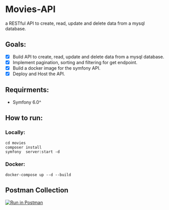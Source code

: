 # Movies-API
 a RESTful API to create, read, update and delete data from a mysql database.

## Goals:
* [x] Build API to create, read, update and delete data from a mysql database.
* [x] Implement pagination, sorting and filtering for get endpoint.
* [x] Build a docker image for the symfony API.
* [x] Deploy and Host the API.

## Requirments:
- Symfony 6.0^

## How to run:
### Locally:
```
cd movies
composer install
symfony  server:start -d 
```
### Docker:
```
docker-compose up --d --build
```
## Postman Collection
[![Run in Postman](https://run.pstmn.io/button.svg)](https://god.gw.postman.com/run-collection/20861561-b035984a-b157-4fc4-ad6f-06aadb686975?action=collection%2Ffork&source=rip_markdown&collection-url=entityId%3D20861561-b035984a-b157-4fc4-ad6f-06aadb686975%26entityType%3Dcollection%26workspaceId%3Debcdedd2-fbc8-46bc-95f1-bfb7d7b18460)

